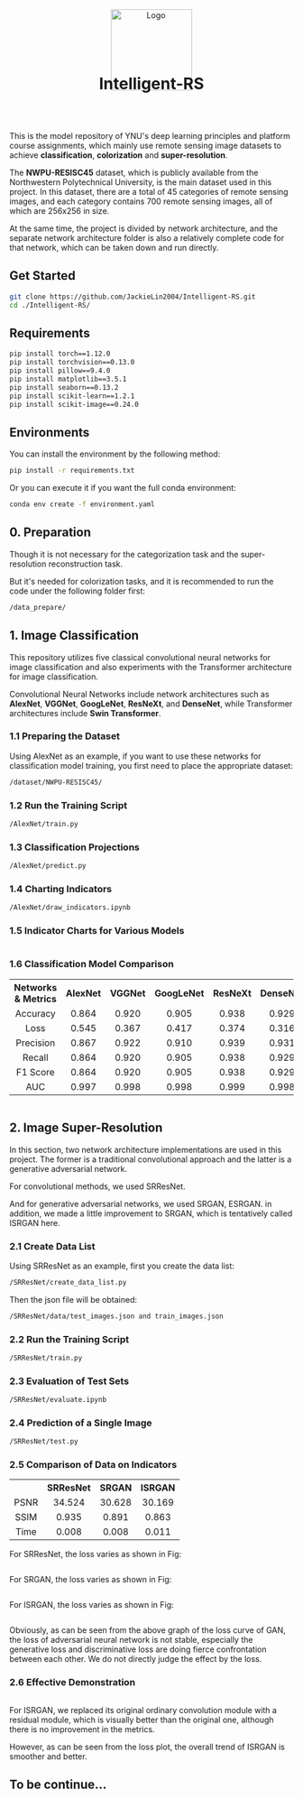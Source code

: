 <div align="center">
    <img src="./logo.svg" alt="Logo" style="width: 15vw; height: 15vw;">
    <h1 style="margin-top: -3vw;">Intelligent-RS</h1>
    <img src="https://img.shields.io/badge/Python-3776AB?style=for-the-badge&logo=python&logoColor=white" alt="">&nbsp;&nbsp;&nbsp;
    <img src="https://img.shields.io/badge/PyTorch-EE4C2C?style=for-the-badge&logo=pytorch&logoColor=white" alt="">
</div>

<br>

This is the model repository of YNU's deep learning principles and platform course assignments, which mainly use remote sensing image datasets to achieve **classification**, **colorization** and **super-resolution**.

The **NWPU-RESISC45** dataset, which is publicly available from the Northwestern Polytechnical University, is the main dataset used in this project. In this dataset, there are a total of 45 categories of remote sensing images, and each category contains 700 remote sensing images, all of which are 256x256 in size.

At the same time, the project is divided by network architecture, and the separate network architecture folder is also a relatively complete code for that network, which can be taken down and run directly.

## Get Started
```bash
git clone https://github.com/JackieLin2004/Intelligent-RS.git
cd ./Intelligent-RS/
```

## Requirements
```bash
pip install torch==1.12.0
pip install torchvision==0.13.0
pip install pillow==9.4.0
pip install matplotlib==3.5.1
pip install seaborn==0.13.2
pip install scikit-learn==1.2.1
pip install scikit-image==0.24.0
```

## Environments
You can install the environment by the following method:
```bash
pip install -r requirements.txt
```
Or you can execute it if you want the full conda environment:
```bash
conda env create -f environment.yaml
```

## 0. Preparation

Though it is not necessary for the categorization task and the super-resolution reconstruction task.

But it's needed for colorization tasks, and it is recommended to run the code under the following folder first:
```bash
/data_prepare/
```

## 1. Image Classification

This repository utilizes five classical convolutional neural networks for image classification and also experiments with the Transformer architecture for image classification.

Convolutional Neural Networks include network architectures such as **AlexNet**, **VGGNet**, **GoogLeNet**, **ResNeXt**, and **DenseNet**, while Transformer architectures include **Swin Transformer**.

### 1.1 Preparing the Dataset
Using AlexNet as an example, if you want to use these networks for classification model training, you first need to place the appropriate dataset:
```bash
/dataset/NWPU-RESISC45/
```

### 1.2 Run the Training Script
```bash
/AlexNet/train.py
```

### 1.3 Classification Projections
```bash
/AlexNet/predict.py
```

### 1.4 Charting Indicators
```bash
/AlexNet/draw_indicators.ipynb
```

### 1.5 Indicator Charts for Various Models
<figure style="display: flex; align-items: center; justify-content: center;">
    <img src="./utils/Classification_Combined_Images.png" alt="">
</figure>

### 1.6 Classification Model Comparison
<table>
    <tr>
        <th style="text-align: center;">Networks & Metrics</th>
        <th style="text-align: center;">AlexNet</th>
        <th style="text-align: center;">VGGNet</th>
        <th style="text-align: center;">GoogLeNet</th>
        <th style="text-align: center;">ResNeXt</th>
        <th style="text-align: center;">DenseNet</th>
        <th style="text-align: center;">Swin Transformer</th>
    </tr>
    <tr>
        <td style="text-align: center;">Accuracy</td>
        <td style="text-align: center;">0.864</td>
        <td style="text-align: center;">0.920</td>
        <td style="text-align: center;">0.905</td>
        <td style="text-align: center;">0.938</td>
        <td style="text-align: center;">0.929</td>
        <td style="text-align: center;">0.884</td>
    </tr>
    <tr>
        <td style="text-align: center;">Loss</td>
        <td style="text-align: center;">0.545</td>
        <td style="text-align: center;">0.367</td>
        <td style="text-align: center;">0.417</td>
        <td style="text-align: center;">0.374</td>
        <td style="text-align: center;">0.316</td>
        <td style="text-align: center;">0.456</td>
    </tr>
    <tr>
        <td style="text-align: center;">Precision</td>
        <td style="text-align: center;">0.867</td>
        <td style="text-align: center;">0.922</td>
        <td style="text-align: center;">0.910</td>
        <td style="text-align: center;">0.939</td>
        <td style="text-align: center;">0.931</td>
        <td style="text-align: center;">0.886</td>
    </tr>
    <tr>
        <td style="text-align: center;">Recall</td>
        <td style="text-align: center;">0.864</td>
        <td style="text-align: center;">0.920</td>
        <td style="text-align: center;">0.905</td>
        <td style="text-align: center;">0.938</td>
        <td style="text-align: center;">0.929</td>
        <td style="text-align: center;">0.884</td>
    </tr>
    <tr>
        <td style="text-align: center;">F1 Score</td>
        <td style="text-align: center;">0.864</td>
        <td style="text-align: center;">0.920</td>
        <td style="text-align: center;">0.905</td>
        <td style="text-align: center;">0.938</td>
        <td style="text-align: center;">0.929</td>
        <td style="text-align: center;">0.884</td>
    </tr>
    <tr>
        <td style="text-align: center;">AUC</td>
        <td style="text-align: center;">0.997</td>
        <td style="text-align: center;">0.998</td>
        <td style="text-align: center;">0.998</td>
        <td style="text-align: center;">0.999</td>
        <td style="text-align: center;">0.998</td>
        <td style="text-align: center;">0.997</td>
    </tr>
</table>

<figure style="display: flex; align-items: center; justify-content: center;">
    <img src="./utils/Network_Metrics_Comparison.png" alt="">
</figure>

## 2. Image Super-Resolution

In this section, two network architecture implementations are used in this project. The former is a traditional convolutional approach and the latter is a generative adversarial network.

For convolutional methods, we used SRResNet.

And for generative adversarial networks, we used SRGAN, ESRGAN. in addition, we made a little improvement to SRGAN, which is tentatively called ISRGAN here.

### 2.1 Create Data List

Using SRResNet as an example, first you create the data list:
```bash
/SRResNet/create_data_list.py
```
Then the json file will be obtained:
```bash
/SRResNet/data/test_images.json and train_images.json
```

### 2.2 Run the Training Script
```bash
/SRResNet/train.py
```

### 2.3 Evaluation of Test Sets
```bash
/SRResNet/evaluate.ipynb
```

### 2.4 Prediction of a Single Image
```bash
/SRResNet/test.py
```

### 2.5 Comparison of Data on Indicators
<table>
    <tr>
        <th style="text-align: center;"></th>
        <th style="text-align: center;">SRResNet</th>
        <th style="text-align: center;">SRGAN</th>
        <th style="text-align: center;">ISRGAN</th>
    </tr>
    <tr>
        <td style="text-align: center;">PSNR</td>
        <td style="text-align: center;">34.524</td>
        <td style="text-align: center;">30.628</td>
        <td style="text-align: center;">30.169</td>
    </tr>
    <tr>
        <td style="text-align: center;">SSIM</td>
        <td style="text-align: center;">0.935</td>
        <td style="text-align: center;">0.891</td>
        <td style="text-align: center;">0.863</td>
    </tr>
    <tr>
        <td style="text-align: center;">Time</td>
        <td style="text-align: center;">0.008</td>
        <td style="text-align: center;">0.008</td>
        <td style="text-align: center;">0.011</td>
    </tr>
</table>

For SRResNet, the loss varies as shown in Fig:
<figure style="display: flex; align-items: center; justify-content: center;">
    <img src="./SRResNet/SRResNet_Loss_Curve.png" alt="">
</figure>

For SRGAN, the loss varies as shown in Fig:
<figure style="display: flex; align-items: center; justify-content: center;">
    <img src="./SRGAN/SRGAN_Loss_Curve.png" alt="">
</figure>

For ISRGAN, the loss varies as shown in Fig:
<figure style="display: flex; align-items: center; justify-content: center;">
    <img src="./Improved_SRGAN/ISRGAN_Loss_Curve.png" alt="">
</figure>

Obviously, as can be seen from the above graph of the loss curve of GAN, the loss of adversarial neural network is not stable, especially the generative loss and discriminative loss are doing fierce confrontation between each other. We do not directly judge the effect by the loss.

### 2.6 Effective Demonstration
<figure style="display: flex; align-items: center; justify-content: center;">
    <img src="./utils/Super_Resolution_Comparison.png" alt="">
</figure>

For ISRGAN, we replaced its original ordinary convolution module with a residual module, which is visually better than the original one, although there is no improvement in the metrics.

However, as can be seen from the loss plot, the overall trend of ISRGAN is smoother and better.

## To be continue...

